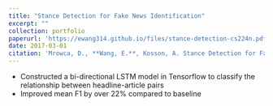 ```yaml
---
title: "Stance Detection for Fake News Identification"
excerpt: ""
collection: portfolio
paperurl: 'https://ewang314.github.io/files/stance-detection-cs224n.pdf'
date: 2017-03-01
citation: 'Mrowca, D., **Wang, E.**, Kosson, A. Stance Detection for Fake News Identification. *Stanford NLP with Deep Learning (CS 224N) Project*, 2017'
---
```


* Constructed a bi-directional LSTM model in Tensorflow to classify the relationship between headline-article pairs
* Improved mean F1 by over 22% compared to baseline
